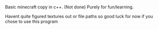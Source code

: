 Basic minecraft copy in c++. (Not done)
Purely for fun/learning.

Havent quite figured textures out or file paths so good luck for now if you chose to use this program
